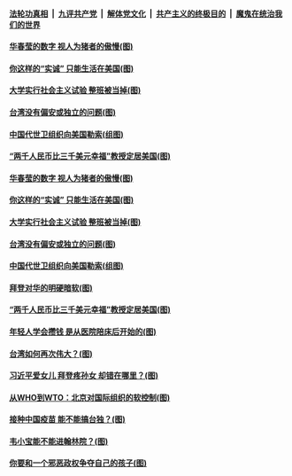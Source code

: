 ####  [法轮功真相](../../../../basic/blob/master/README.md?t=02220631) &nbsp;|&nbsp; [九评共产党](../../../../9ping.md/blob/master/README.md?t=02220631) &nbsp;|&nbsp; [解体党文化](../../../../jtdwh.md/blob/master/README.md?t=02220631)  &nbsp;|&nbsp; [共产主义的终极目的](../../../../gczydzjmd.md/blob/master/README.md?t=02220631) &nbsp;|&nbsp; [魔鬼在统治我们的世界](../../../../mgztzwmdsj.md/blob/master/README.md?t=02220631) 

#### [华春莹的数字 视人为猪者的傲慢(图)](../pages/p4/963251.md?t=02220631) 

#### [你这样的“实诚” 只能生活在美国(图)](../pages/p4/963204.md?t=02220631) 

#### [大学实行社会主义试验 整班被当掉(图)](../pages/p4/963223.md?t=02220631) 

#### [台湾没有偏安或独立的问题(图)](../pages/p4/963176.md?t=02220631) 

#### [中国代世卫组织向美国勒索(组图)](../pages/p4/963183.md?t=02220631) 

#### [“两千人民币比三千美元幸福”教授定居美国(图)](../pages/p4/963185.md?t=02220631) 


#### [华春莹的数字 视人为猪者的傲慢(图)](../pages/p4/963251.md?t=02220631) 

#### [你这样的“实诚” 只能生活在美国(图)](../pages/p4/963204.md?t=02220631) 

#### [大学实行社会主义试验 整班被当掉(图)](../pages/p4/963223.md?t=02220631) 

#### [台湾没有偏安或独立的问题(图)](../pages/p4/963176.md?t=02220631) 

#### [中国代世卫组织向美国勒索(组图)](../pages/p4/963183.md?t=02220631) 

#### [拜登对华的明硬暗软(图)](../pages/p4/963163.md?t=02220631) 

#### [“两千人民币比三千美元幸福”教授定居美国(图)](../pages/p4/963185.md?t=02220631) 



#### [年轻人学会攒钱 是从医院陪床后开始的(图)](../pages/p4/963095.md?t=02220631) 

#### [台湾如何再次伟大？(图)](../pages/p4/963102.md?t=02220631) 

#### [习近平爱女儿 拜登疼孙女 却错在哪里？(图)](../pages/p4/963043.md?t=02220631) 




#### [从WHO到WTO：北京对国际组织的软控制(图)](../pages/p4/963002.md?t=02220631) 

#### [接种中国疫苗 能不能搞台独？(图)](../pages/p4/962995.md?t=02220631) 

#### [韦小宝能不能进翰林院？(图)](../pages/p4/962969.md?t=02220631) 

#### [你要和一个邪恶政权争夺自己的孩子(图)](../pages/p4/962982.md?t=02220631) 

